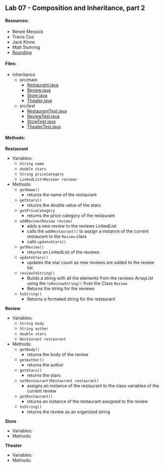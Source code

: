 ## Lab 07 - Composition and Inheritance, part 2
#### Resources:
* Renee Messick
* Travis Cox
* Jack Kinne
* Matt Stuhring
* [Rounding](https://stackoverflow.com/questions/8825209/rounding-decimal-points)

#### Files:
* inheritance
  * src/main 
    * [Restaurant.java](../inheritance/src/main/java/inheritance/Restaurant.java)
    * [Review.java](../inheritance/src/main/java/inheritance/Review.java)
    * [Store.java](../inheritance/src/main/java/inheritance/Store.java)
    * [Theater.java](../inheritance/src/main/java/inheritance/Theater.java)
  * src/test
    * [RestaurantTest.java](../inheritance/src/test/java/inheritance/RestaurantTest.java)
    * [ReviewTest.java](../inheritance/src/test/java/inheritance/ReviewTest.java)
    * [StoreTest.java](../inheritance/src/test/java/inheritance/StoreTest.java)
    * [TheaterTest.java](../inheritance/src/test/java/inheritance/StoreTest.java)

#### Methods:
**Restaurant**
* Variables:
  * `String name`
  * `double stars`
  * `String priceCategory`
  * `LinkedList<Review> reviews`
* Methods:
  * `getName()`
    * returns the name of the restaurant
  * `getStars()`
    * returns the double value of the stars
  * `getPriceCategory`
    * returns the price category of the restaurant
  * `addReview(Review review)`
    * adds a new review to the reviews LinkedList
    * calls the `addRestaurant()` to assign a instance of the current restaurant to the `Review` class
    * calls `updateStars()`
  * `getReview()`
    * returns an LinkedList<Review> of the reviews
  * `updateStars()`
    * updates the star count as new reviews are added to the review list
  * `reviewToString()`
    * Builds a string with all the elements from the reviews ArrayList using the `toReviewString()` from the Class `Review`
    * Returns the string for the reviews
  * `toString()`
    * Returns a formated string for the restaurant

**Review**
* Variables:
  * `String body`
  * `String author`
  * `double stars`
  * `Restaurant restaurant`
* Methods:
  * `getBody()`
    * returns the body of the review
  * `getAuthor()`
    * returns the author
  * `getStars()`
    * returns the stars
  * `setRestaurant(Restaurant restaurant)`
    * assigns an instance of the restaurant to the class variables of the current review
  * `getRestaurant()`
    * returns an instance of the restaurant assigned to the review
  * `toString()`
    * returns the review as an organized string

**Store**
* Variables:
* Methods:

**Theater**
* Variables:
* Methods:
